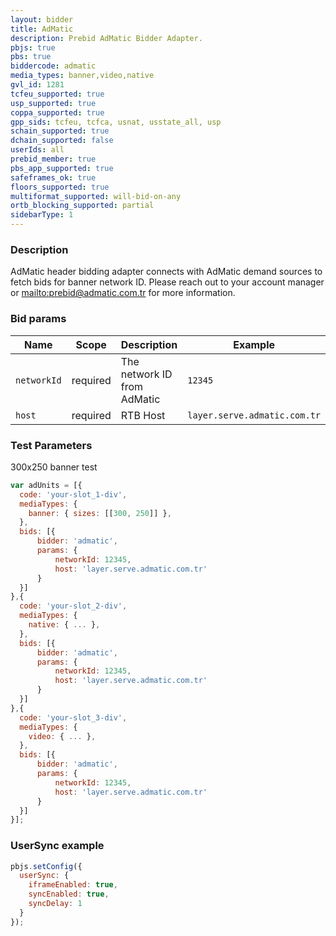 ```yaml
---
layout: bidder
title: AdMatic
description: Prebid AdMatic Bidder Adapter.
pbjs: true
pbs: true
biddercode: admatic
media_types: banner,video,native
gvl_id: 1281
tcfeu_supported: true
usp_supported: true
coppa_supported: true
gpp_sids: tcfeu, tcfca, usnat, usstate_all, usp
schain_supported: true
dchain_supported: false
userIds: all
prebid_member: true
pbs_app_supported: true
safeframes_ok: true
floors_supported: true
multiformat_supported: will-bid-on-any
ortb_blocking_supported: partial
sidebarType: 1
---
```


### Description

AdMatic header bidding adapter connects with AdMatic demand sources to fetch bids for banner network ID. Please reach out to your account manager or [mailto:prebid@admatic.com.tr](prebid@admatic.com.tr) for more information.

### Bid params



| Name         | Scope    | Description                        | Example    | Type     |
|--------------|----------|------------------------------------|------------|----------|
| `networkId` | required | The network ID from AdMatic | `12345` | `number` |
| `host` | required | RTB Host | `layer.serve.admatic.com.tr` | `string` |

### Test Parameters

300x250 banner test

```javascript
var adUnits = [{
  code: 'your-slot_1-div',
  mediaTypes: {
    banner: { sizes: [[300, 250]] },
  },
  bids: [{
      bidder: 'admatic',
      params: { 
          networkId: 12345,
          host: 'layer.serve.admatic.com.tr'
      }
  }]
},{
  code: 'your-slot_2-div',
  mediaTypes: {
    native: { ... },
  },
  bids: [{
      bidder: 'admatic',
      params: { 
          networkId: 12345,
          host: 'layer.serve.admatic.com.tr'
      }
  }]
},{
  code: 'your-slot_3-div',
  mediaTypes: {
    video: { ... },
  },
  bids: [{
      bidder: 'admatic',
      params: { 
          networkId: 12345,
          host: 'layer.serve.admatic.com.tr'
      }
  }]
}];
```

### UserSync example

```javascript
pbjs.setConfig({
  userSync: {
    iframeEnabled: true,
    syncEnabled: true,
    syncDelay: 1
  }
});
```
